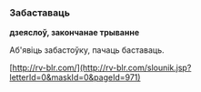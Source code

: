 ### Забаставаць
**дзеяслоў, закончанае трыванне**

Аб'явіць забастоўку, пачаць баставаць.

<a rel="author">[http://rv-blr.com/](http://rv-blr.com/slounik.jsp?letterId=0&maskId=0&pageId=971)</a>

